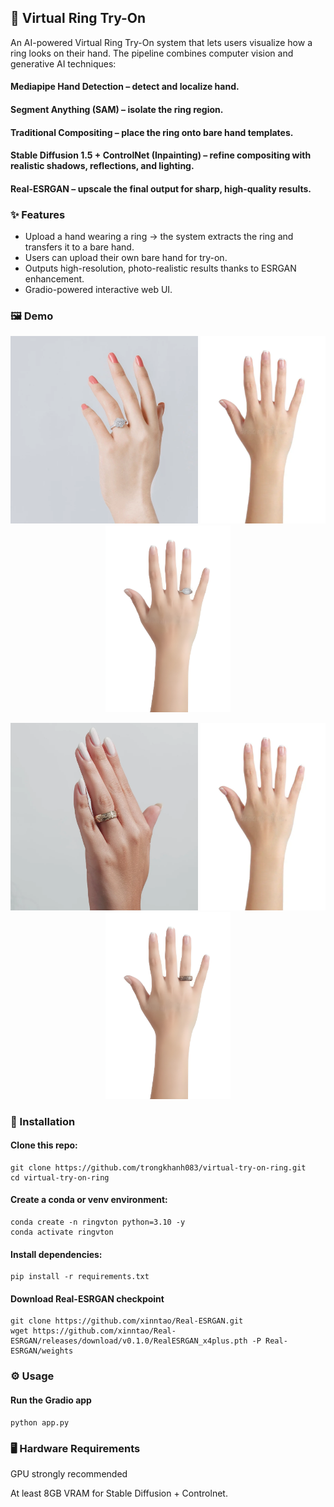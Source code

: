 <h2>💍 Virtual Ring Try-On</h2>

An AI-powered Virtual Ring Try-On system that lets users visualize how a ring looks on their hand.
The pipeline combines computer vision and generative AI techniques:

<h4>Mediapipe Hand Detection – detect and localize hand.</h4>

<h4>Segment Anything (SAM) – isolate the ring region.</h4>

<h4>Traditional Compositing – place the ring onto bare hand templates.</h4>

<h4>Stable Diffusion 1.5 + ControlNet (Inpainting) – refine compositing with realistic shadows, reflections, and lighting.</h4>

<h4>Real-ESRGAN – upscale the final output for sharp, high-quality results.</h4>

<h3>✨ Features</h3>

<ul>
  <li>Upload a hand wearing a ring → the system extracts the ring and transfers it to a bare hand.</li>

  <li>Users can upload their own bare hand for try-on.</li>

  <li>Outputs high-resolution, photo-realistic results thanks to ESRGAN enhancement.</li>

  <li>Gradio-powered interactive web UI.</li>
</ul>

<h3>🖼️ Demo</h3>

<p align="center"> <img src="assets/4.jpg" width="300"/> <img src="target/right.jpg" width="200"/> <img src="final/4_out.jpg" width="200"/> </p>

<p align="center"> <img src="assets/10.jpg" width="300"/> <img src="target/right.jpg" width="200"/> <img src="final/10_out.jpg" width="200"/> </p>

<h3>🚀 Installation</h3>

<h4>Clone this repo:</h4>

```
git clone https://github.com/trongkhanh083/virtual-try-on-ring.git
cd virtual-try-on-ring
```

<h4>Create a conda or venv environment:</h4>

```
conda create -n ringvton python=3.10 -y
conda activate ringvton
```

<h4>Install dependencies:</h4>

```
pip install -r requirements.txt
```

<h4>Download Real-ESRGAN checkpoint</h4>

```
git clone https://github.com/xinntao/Real-ESRGAN.git
wget https://github.com/xinntao/Real-ESRGAN/releases/download/v0.1.0/RealESRGAN_x4plus.pth -P Real-ESRGAN/weights
```

<h3>⚙️ Usage</h3>
<h4>Run the Gradio app</h4>

```
python app.py
```

<h3>🖥️ Hardware Requirements</h3>

GPU strongly recommended

At least 8GB VRAM for Stable Diffusion + Controlnet.
